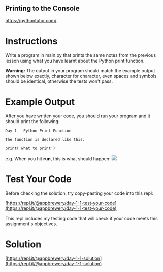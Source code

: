 ## Printing to the Console

https://pythontutor.com/

# Instructions

Write a program in main.py that prints the same notes from the previous lesson using what you have learnt about the Python print function. 

**Warning:** The output in your program should match the example output shown below exactly, character for character, even spaces and symbols should be identical, otherwise the tests won't pass.

# Example Output

After you have written your code, you should run your program and it should print the following:

```
Day 1 - Python Print Function
```

```
The function is declared like this:
```

```
print('what to print')
```

e.g. When you hit **run**, this is what should happen:
![](https://cdn.fs.teachablecdn.com/q89uzhvRTf6CZHLtxLm6)
 
# Test Your Code

Before checking the solution, try copy-pasting your code into this repl: 

[https://repl.it/@appbrewery/day-1-1-test-your-code](https://repl.it/@appbrewery/day-1-1-test-your-code)

This repl includes my testing code that will check if your code meets this assignment's objectives. 

# Solution

[https://repl.it/@appbrewery/day-1-1-solution](https://repl.it/@appbrewery/day-1-1-solution)